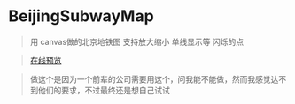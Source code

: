# BeijingSubwayMap
> 用 canvas做的北京地铁图
> 支持放大缩小  单线显示等
> 闪烁的点

> [在线预览](https://zhangyuxin777.github.io/BeijingSubwayMap/out/index.html)

>做这个是因为一个前辈的公司需要用这个，问我能不能做，然而我感觉达不到他们的要求，不过最终还是想自己试试
